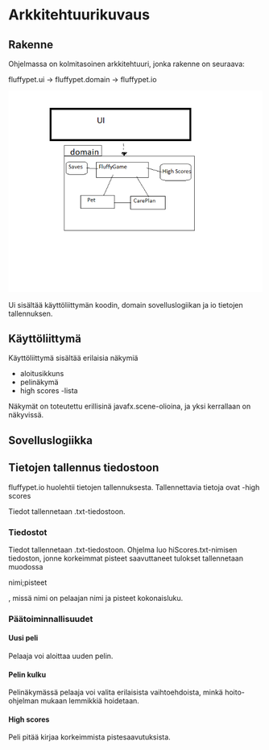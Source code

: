

# Arkkitehtuurikuvaus

## Rakenne

Ohjelmassa on kolmitasoinen arkkitehtuuri, jonka rakenne on seuraava:

fluffypet.ui -> fluffypet.domain -> fluffypet.io

<img src="https://raw.githubusercontent.com/qwecu/ot-harjoitustyo/master/dokumentaatio/arkkitehtuuri.png" width="750">

Ui sisältää käyttöliittymän koodin, domain sovelluslogiikan ja io tietojen tallennuksen.

## Käyttöliittymä

Käyttöliittymä sisältää erilaisia näkymiä
- aloitusikkuns
- pelinäkymä
- high scores -lista

Näkymät on toteutettu erillisinä javafx.scene-olioina, ja yksi kerrallaan on näkyvissä.

## Sovelluslogiikka



## Tietojen tallennus tiedostoon

fluffypet.io huolehtii tietojen tallennuksesta. Tallennettavia tietoja ovat
-high scores

Tiedot tallennetaan .txt-tiedostoon.

### Tiedostot

Tiedot tallennetaan .txt-tiedostoon. Ohjelma luo hiScores.txt-nimisen tiedoston, jonne korkeimmat pisteet saavuttaneet tulokset tallennetaan muodossa

nimi;pisteet

, missä nimi on pelaajan nimi ja pisteet kokonaisluku.

### Päätoiminnallisuudet



#### Uusi peli

Pelaaja voi aloittaa uuden pelin.

#### Pelin kulku

Pelinäkymässä pelaaja voi valita erilaisista vaihtoehdoista, minkä hoito-ohjelman mukaan lemmikkiä hoidetaan.

#### High scores

Peli pitää kirjaa korkeimmista pistesaavutuksista.
